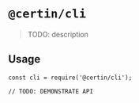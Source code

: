 # `@certin/cli`

> TODO: description

## Usage

```
const cli = require('@certin/cli');

// TODO: DEMONSTRATE API
```
